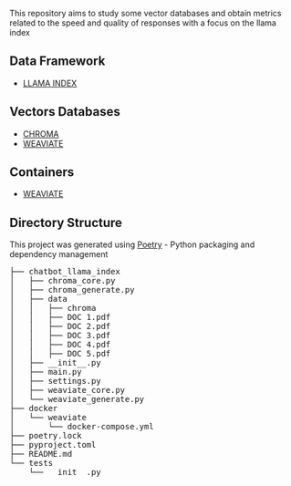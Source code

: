 This repository aims to study some vector databases and obtain metrics related to the speed and quality of responses with a focus on the llama index

## Data Framework
- [LLAMA INDEX](https://llamaindex.ai)

## Vectors Databases
- [CHROMA](https://docs.trychroma.com/)
- [WEAVIATE](https://weaviate.io/)

## Containers
- [WEAVIATE](https://weaviate.io/developers/weaviate/installation/docker-compose)

## Directory Structure

This project was generated using [Poetry](https://python-poetry.org/) - Python packaging and dependency management

<pre>
├── chatbot_llama_index
│   ├── chroma_core.py
│   ├── chroma_generate.py
│   ├── data
│   │   ├── chroma
│   │   ├── DOC 1.pdf
│   │   ├── DOC 2.pdf
│   │   ├── DOC 3.pdf
│   │   ├── DOC 4.pdf
│   │   ├── DOC 5.pdf
│   ├── __init__.py
│   ├── main.py
│   ├── settings.py
│   ├── weaviate_core.py
│   └── weaviate_generate.py
├── docker
│   └── weaviate
│       └── docker-compose.yml
├── poetry.lock
├── pyproject.toml
├── README.md
└── tests
    └── __init__.py
</pre>
